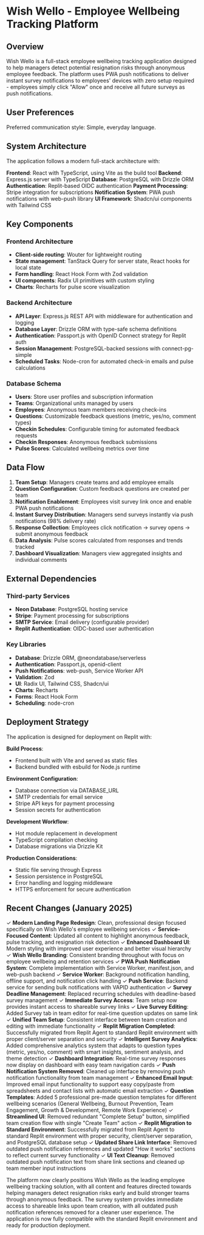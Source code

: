 # Wish Wello - Employee Wellbeing Tracking Platform

## Overview

Wish Wello is a full-stack employee wellbeing tracking application designed to help managers detect potential resignation risks through anonymous employee feedback. The platform uses PWA push notifications to deliver instant survey notifications to employees' devices with zero setup required - employees simply click "Allow" once and receive all future surveys as push notifications.

## User Preferences

Preferred communication style: Simple, everyday language.

## System Architecture

The application follows a modern full-stack architecture with:

**Frontend**: React with TypeScript, using Vite as the build tool
**Backend**: Express.js server with TypeScript
**Database**: PostgreSQL with Drizzle ORM
**Authentication**: Replit-based OIDC authentication
**Payment Processing**: Stripe integration for subscriptions
**Notification System**: PWA push notifications with web-push library
**UI Framework**: Shadcn/ui components with Tailwind CSS

## Key Components

### Frontend Architecture
- **Client-side routing**: Wouter for lightweight routing
- **State management**: TanStack Query for server state, React hooks for local state
- **Form handling**: React Hook Form with Zod validation
- **UI components**: Radix UI primitives with custom styling
- **Charts**: Recharts for pulse score visualization

### Backend Architecture
- **API Layer**: Express.js REST API with middleware for authentication and logging
- **Database Layer**: Drizzle ORM with type-safe schema definitions
- **Authentication**: Passport.js with OpenID Connect strategy for Replit auth
- **Session Management**: PostgreSQL-backed sessions with connect-pg-simple
- **Scheduled Tasks**: Node-cron for automated check-in emails and pulse calculations

### Database Schema
- **Users**: Store user profiles and subscription information
- **Teams**: Organizational units managed by users
- **Employees**: Anonymous team members receiving check-ins
- **Questions**: Customizable feedback questions (metric, yes/no, comment types)
- **Checkin Schedules**: Configurable timing for automated feedback requests
- **Checkin Responses**: Anonymous feedback submissions
- **Pulse Scores**: Calculated wellbeing metrics over time

## Data Flow

1. **Team Setup**: Managers create teams and add employee emails
2. **Question Configuration**: Custom feedback questions are created per team
3. **Notification Enablement**: Employees visit survey link once and enable PWA push notifications
4. **Instant Survey Distribution**: Managers send surveys instantly via push notifications (98% delivery rate)
5. **Response Collection**: Employees click notification → survey opens → submit anonymous feedback
6. **Data Analysis**: Pulse scores calculated from responses and trends tracked
7. **Dashboard Visualization**: Managers view aggregated insights and individual comments

## External Dependencies

### Third-party Services
- **Neon Database**: PostgreSQL hosting service
- **Stripe**: Payment processing for subscriptions
- **SMTP Service**: Email delivery (configurable provider)
- **Replit Authentication**: OIDC-based user authentication

### Key Libraries
- **Database**: Drizzle ORM, @neondatabase/serverless
- **Authentication**: Passport.js, openid-client
- **Push Notifications**: web-push, Service Worker API
- **Validation**: Zod
- **UI**: Radix UI, Tailwind CSS, Shadcn/ui
- **Charts**: Recharts
- **Forms**: React Hook Form
- **Scheduling**: node-cron

## Deployment Strategy

The application is designed for deployment on Replit with:

**Build Process**: 
- Frontend built with Vite and served as static files
- Backend bundled with esbuild for Node.js runtime

**Environment Configuration**:
- Database connection via DATABASE_URL
- SMTP credentials for email service
- Stripe API keys for payment processing
- Session secrets for authentication

**Development Workflow**:
- Hot module replacement in development
- TypeScript compilation checking
- Database migrations via Drizzle Kit

**Production Considerations**:
- Static file serving through Express
- Session persistence in PostgreSQL
- Error handling and logging middleware
- HTTPS enforcement for secure authentication

## Recent Changes (January 2025)

✓ **Modern Landing Page Redesign**: Clean, professional design focused specifically on Wish Wello's employee wellbeing services
✓ **Service-Focused Content**: Updated all content to highlight anonymous feedback, pulse tracking, and resignation risk detection
✓ **Enhanced Dashboard UI**: Modern styling with improved user experience and better visual hierarchy  
✓ **Wish Wello Branding**: Consistent branding throughout with focus on employee wellbeing and retention services
✓ **PWA Push Notification System**: Complete implementation with Service Worker, manifest.json, and web-push backend
✓ **Service Worker**: Background notification handling, offline support, and notification click handling
✓ **Push Service**: Backend service for sending bulk notifications with VAPID authentication
✓ **Survey Deadline Management**: Replaced recurring schedules with deadline-based survey management
✓ **Immediate Survey Access**: Team setup now provides instant access to shareable survey links
✓ **Live Survey Editing**: Added Survey tab in team editor for real-time question updates on same link
✓ **Unified Team Setup**: Consistent interface between team creation and editing with immediate functionality
✓ **Replit Migration Completed**: Successfully migrated from Replit Agent to standard Replit environment with proper client/server separation and security
✓ **Intelligent Survey Analytics**: Added comprehensive analytics system that adapts to question types (metric, yes/no, comment) with smart insights, sentiment analysis, and theme detection
✓ **Dashboard Integration**: Real-time survey responses now display on dashboard with easy team navigation cards
✓ **Push Notification System Removed**: Cleaned up interface by removing push notification functionality from team management
✓ **Enhanced Email Input**: Improved email input functionality to support easy copy/paste from spreadsheets and contact lists with automatic email extraction
✓ **Question Templates**: Added 5 professional pre-made question templates for different wellbeing scenarios (General Wellbeing, Burnout Prevention, Team Engagement, Growth & Development, Remote Work Experience)
✓ **Streamlined UI**: Removed redundant "Complete Setup" button, simplified team creation flow with single "Create Team" action
✓ **Replit Migration to Standard Environment**: Successfully migrated from Replit Agent to standard Replit environment with proper security, client/server separation, and PostgreSQL database setup
✓ **Updated Share Link Interface**: Removed outdated push notification references and updated "How it works" sections to reflect current survey functionality
✓ **UI Text Cleanup**: Removed outdated push notification text from share link sections and cleaned up team member input instructions

The platform now clearly positions Wish Wello as the leading employee wellbeing tracking solution, with all content and features directed towards helping managers detect resignation risks early and build stronger teams through anonymous feedback. The survey system provides immediate access to shareable links upon team creation, with all outdated push notification references removed for a cleaner user experience. The application is now fully compatible with the standard Replit environment and ready for production deployment.